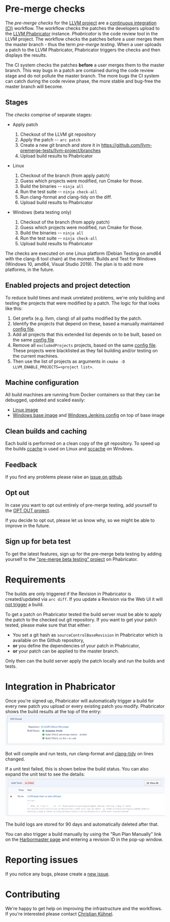 # Pre-merge checks

The *pre-merge checks* for the [LLVM project](http://llvm.org/) are a [continuous integration (CI)](https://en.wikipedia.org/wiki/Continuous_integration) workflow. The workflow checks the patches the developers upload to the [LLVM Phabricator](https://reviews.llvm.org) instance. *Phabricator* is the code review tool in the LLVM project. The workflow checks the patches before a user merges them the master branch - thus the term *pre-merge testing*. When a user uploads a patch to the LLVM Phabricator, Phabricator triggers the checks and then displays the results. 

The CI system checks the patches **before** a user merges them to the master branch. This way bugs in a patch are contained during the code review stage and do not pollute the master branch. The more bugs the CI system can catch during the code review phase, the more stable and bug-free the master branch will become.

## Stages
The *checks* comprise of separate stages:

* Apply patch
  1. Checkout of the LLVM git repository
  1. Apply the patch -- `arc patch`
  1. Create a new git branch and store it in https://github.com/llvm-premerge-tests/llvm-project/branches
  1. Upload build results to Phabricator

* Linux 
  1. Checkout of the branch (from apply patch)
  1. Guess which projects were modified, run Cmake for those.
  1. Build the binaries -- `ninja all`
  1. Run the test suite -- `ninja check-all`
  1. Run clang-format and clang-tidy on the diff.
  1. Upload build results to Phabricator

* Windows (beta testing only)
  1. Checkout of the branch (from apply patch)
  1. Guess which projects were modified, run Cmake for those.
  1. Build the binaries -- `ninja all`
  1. Run the test suite -- `ninja check-all`
  1. Upload build results to Phabricator
  
The checks are executed on one Linux platform (Debian Testing on amd64 with the clang-8 tool chain) at the moment. Builds and Test for Windows (Windows 10, amd64, Visual Studio 2019). The plan is to add more platforms, in the future.

## Enabled projects and project detection

To reduce build times and mask unrelated problems, we're only building and testing the projects that were modified by a patch. The logic for that looks like this:

1. Get prefix (e.g. llvm, clang) of all paths modified by the patch.
1. Identify the projects that depend on these, based a manually maintained [config file](https://github.com/google/llvm-premerge-checks/blob/master/scripts/llvm-dependencies.yaml).
1. Add all projects that this extended list depends on to be built, based on the same [config file](https://github.com/google/llvm-premerge-checks/blob/master/scripts/llvm-dependencies.yaml)
1. Remove all `excludedProjects` projects, based on the same [config file](https://github.com/google/llvm-premerge-checks/blob/master/scripts/llvm-dependencies.yaml). These projects were blacklisted as they fail building and/or testing on the current machines.
1. Then use the list of projects as arguments in `cmake -D LLVM_ENABLE_PROJECTS=<project list>`.

## Machine configuration

All build machines are running from Docker containers so that they can be debugged, updated and scaled easily:
* [Linux image](https://github.com/google/llvm-premerge-checks/blob/master/containers/agent-debian-testing-ssd/Dockerfile)
* [Windows base image](https://github.com/google/llvm-premerge-checks/blob/master/containers/agent-windows-vs2019/Dockerfile) and [Windows Jenkins config](https://github.com/google/llvm-premerge-checks/blob/master/containers/agent-windows-jenkins/Dockerfile) on top of base image

## Clean builds and caching

Each build is performed on a clean copy of the git repository. To speed up the builds [ccache](https://ccache.dev/) is used on Linux and [sccache](https://github.com/mozilla/sccache) on Windows.

## Feedback

If you find any problems please raise an [issue on github](https://github.com/google/llvm-premerge-checks/issues).

## Opt out
In case you want to opt out entirely of pre-merge testing, add yourself to the [OPT OUT project](https://reviews.llvm.org/project/view/83/).

If you decide to opt out, please let us know why, so we might be able to improve in the future.

## Sign up for beta test

To get the latest features, sign up for the pre-merge beta testing by adding yourself to the ["pre-merge beta testing" project](https://reviews.llvm.org/project/members/78/) on Phabricator.

# Requirements

The builds are only triggered if the Revision in Phabricator is created/updated via `arc diff`. If you update a Revision via the Web UI it will [not trigger](https://secure.phabricator.com/Q447) a build. 

To get a patch on Phabricator tested the build server must be able to apply the patch to the checked out git repository. If you want to get your patch tested, please make sure that that either:

* You set a git hash as `sourceControlBaseRevision` in Phabricator which is available on the Github repository,
* **or** you define the dependencies of your patch in Phabricator, 
* **or** your patch can be applied to the master branch.

Only then can the build server apply the patch locally and run the builds and tests.

# Integration in Phabricator

Once you're signed up, Phabricator will automatically trigger a build for every new patch you upload or every existing patch you modify. Phabricator shows the build results at the top of the entry:
![build status](images/diff_detail.png)

Bot will compile and run tests, run clang-format and [clang-tidy](docs/clang_tidy.md) on lines changed. 

If a unit test failed, this is shown below the build status. You can also expand the unit test to see the details:
![unit test results](images/unit_tests.png)

The build logs are stored for 90 days and automatically deleted after that.

You can also trigger a build manually by using the "Run Plan Manually" link on the [Harbormaster page](https://reviews.llvm.org/harbormaster/plan/3/) and entering a revision ID in the pop-up window.

# Reporting issues

If you notice any bugs, please create a [new issue](https://github.com/google/llvm-premerge-checks/issues/new).

# Contributing

We're happy to get help on improving the infrastructure and the workflows. If you're interested please contact [Christian Kühnel](mailto:kuhnel@google.com).
